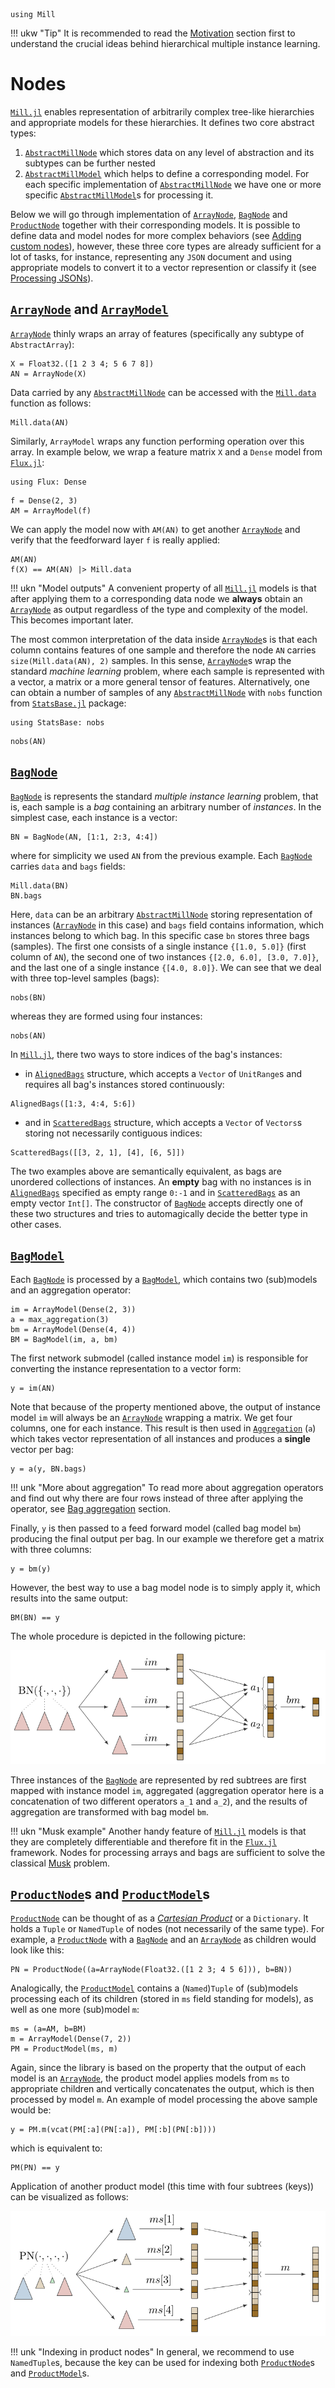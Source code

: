```@setup nodes
using Mill
```

!!! ukw "Tip"
    It is recommended to read the [Motivation](@ref) section first to understand the crucial ideas behind hierarchical multiple instance learning.

# Nodes

[`Mill.jl`](https://github.com/CTUAvastLab/Mill.jl) enables representation of arbitrarily complex tree-like hierarchies and appropriate models for these hierarchies. It defines two core abstract types:

1. [`AbstractMillNode`](@ref) which stores data on any level of abstraction and its subtypes can be further nested
2. [`AbstractMillModel`](@ref) which helps to define a corresponding model. For each specific implementation of [`AbstractMillNode`](@ref) we have one or more specific [`AbstractMillModel`](@ref)s for processing it.

Below we will go through implementation of [`ArrayNode`](@ref), [`BagNode`](@ref) and [`ProductNode`](@ref) together with their corresponding models. It is possible to define data and model nodes for more complex behaviors (see [Adding custom nodes](@ref)), however, these three core types are already sufficient for a lot of tasks, for instance, representing any `JSON` document and using appropriate models to convert it to a vector represention or classify it (see [Processing JSONs](@ref)).

## [`ArrayNode`](@ref) and [`ArrayModel`](@ref)

[`ArrayNode`](@ref) thinly wraps an array of features (specifically any subtype of `AbstractArray`):

```@repl nodes
X = Float32.([1 2 3 4; 5 6 7 8])
AN = ArrayNode(X)
```

Data carried by any [`AbstractMillNode`](@ref) can be accessed with the [`Mill.data`](@ref) function as follows:

```@repl nodes
Mill.data(AN)
```

Similarly, `ArrayModel` wraps any function performing operation over this array. In example below, we wrap a feature matrix `X` and a `Dense` model from [`Flux.jl`](https://fluxml.ai):

```@example nodes
using Flux: Dense
```

```@repl nodes
f = Dense(2, 3)
AM = ArrayModel(f)
```

We can apply the model now with `AM(AN)` to get another [`ArrayNode`](@ref) and verify that the feedforward layer `f` is really applied:

```@repl nodes
AM(AN)
f(X) == AM(AN) |> Mill.data
```

!!! ukn "Model outputs"
    A convenient property of all [`Mill.jl`](https://github.com/CTUAvastLab/Mill.jl) models is that after applying them to a corresponding data node we **always** obtain an [`ArrayNode`](@ref) as output regardless of the type and complexity of the model. This becomes important later.

The most common interpretation of the data inside [`ArrayNode`](@ref)s is that each column contains features of one sample and therefore the node `AN` carries `size(Mill.data(AN), 2)` samples. In this sense, [`ArrayNode`](@ref)s wrap the standard *machine learning* problem, where each sample is represented with a vector, a matrix or a more general tensor of features. Alternatively, one can obtain a number of samples of any [`AbstractMillNode`](@ref) with `nobs` function from [`StatsBase.jl`](https://github.com/JuliaStats/StatsBase.jl) package:

```@example nodes
using StatsBase: nobs
```

```@repl nodes
nobs(AN)
```

## [`BagNode`](@ref)

[`BagNode`](@ref) is represents the standard *multiple instance learning* problem, that is, each sample is a *bag* containing an arbitrary number of *instances*. In the simplest case, each instance is a vector:

```@repl nodes
BN = BagNode(AN, [1:1, 2:3, 4:4])
```

where for simplicity we used `AN` from the previous example. Each [`BagNode`](@ref) carries `data` and `bags` fields:

```@repl nodes
Mill.data(BN)
BN.bags
```

Here, `data` can be an arbitrary [`AbstractMillNode`](@ref) storing representation of instances ([`ArrayNode`](@ref) in this case) and `bags` field contains information, which instances belong to which bag. In this specific case `bn` stores three bags (samples). The first one consists of a single instance `{[1.0, 5.0]}` (first column of `AN`), the second one of two instances `{[2.0, 6.0], [3.0, 7.0]}`, and the last one of a single instance `{[4.0, 8.0]}`. We can see that we deal with three top-level samples (bags):

```@repl nodes
nobs(BN)
```

whereas they are formed using four instances:

```@repl nodes
nobs(AN)
```

In [`Mill.jl`](https://github.com/CTUAvastLab/Mill.jl), there two ways to store indices of the bag's instances:

* in [`AlignedBags`](@ref) structure, which accepts a `Vector` of `UnitRange`s and requires all bag's instances stored continuously:

```@repl nodes
AlignedBags([1:3, 4:4, 5:6])
```

* and in [`ScatteredBags`](@ref) structure, which accepts a `Vector` of `Vectors`s storing not necessarily contiguous indices:

```@repl nodes
ScatteredBags([[3, 2, 1], [4], [6, 5]])
```

The two examples above are semantically equivalent, as bags are unordered collections of instances. An **empty** bag with no instances is in [`AlignedBags`](@ref) specified as empty range `0:-1` and in [`ScatteredBags`](@ref) as an empty vector `Int[]`. The constructor of [`BagNode`](@ref) accepts directly one of these two structures and tries to automagically decide the better type in other cases.

## [`BagModel`](@ref)

Each [`BagNode`](@ref) is processed by a [`BagModel`](@ref), which contains two (sub)models and an aggregation operator:

```@repl nodes
im = ArrayModel(Dense(2, 3))
a = max_aggregation(3)
bm = ArrayModel(Dense(4, 4))
BM = BagModel(im, a, bm)
```

The first network submodel (called instance model `im`) is responsible for converting the instance representation to a vector form:

```@repl nodes
y = im(AN)
```

Note that because of the property mentioned above, the output of instance model `im` will always be an [`ArrayNode`](@ref) wrapping a matrix. We get four columns, one for each instance. This result is then used in [`Aggregation`](@ref) (`a`) which takes vector representation of all instances and produces a **single** vector per bag:

```@repl nodes
y = a(y, BN.bags)
```

!!! unk "More about aggregation"
    To read more about aggregation operators and find out why there are four rows instead of three after applying the operator, see [Bag aggregation](@ref) section.

Finally, `y` is then passed to a feed forward model (called bag model `bm`) producing the final output per bag. In our example we therefore get a matrix with three columns:

```@repl nodes
y = bm(y)
```

However, the best way to use a bag model node is to simply apply it, which results into the same output:

```@repl nodes
BM(BN) == y
```

The whole procedure is depicted in the following picture:

![](../assets/bagmodel.svg)

Three instances of the [`BagNode`](@ref) are represented by red subtrees are first mapped with instance model `im`, aggregated (aggregation operator here is a concatenation of two different operators ``a_1`` and ``a_2``), and the results of aggregation are transformed with bag model `bm`.

!!! ukn "Musk example"
    Another handy feature of [`Mill.jl`](https://github.com/CTUAvastLab/Mill.jl) models is that they are completely differentiable and therefore fit in the [`Flux.jl`](https://fluxml.ai) framework. Nodes for processing arrays and bags are sufficient to solve the classical [Musk](@ref) problem.

## [`ProductNode`](@ref)s and [`ProductModel`](@ref)s

[`ProductNode`](@ref) can be thought of as a [*Cartesian Product*](https://en.wikipedia.org/wiki/Cartesian_product) or a `Dictionary`. It holds a `Tuple` or `NamedTuple` of nodes (not necessarily of the same type). For example, a [`ProductNode`](@ref) with a [`BagNode`](@ref) and an [`ArrayNode`](@ref) as children would look like this:

```@repl nodes
PN = ProductNode((a=ArrayNode(Float32.([1 2 3; 4 5 6])), b=BN))
```

Analogically, the [`ProductModel`](@ref) contains a (`Named`)`Tuple` of (sub)models processing each of its children (stored in `ms` field standing for models), as well as one more (sub)model `m`:

```@repl nodes
ms = (a=AM, b=BM)
m = ArrayModel(Dense(7, 2))
PM = ProductModel(ms, m)
```

Again, since the library is based on the property that the output of each model is an [`ArrayNode`](@ref), the product model applies models from `ms` to appropriate children and vertically concatenates the output, which is then processed by model `m`. An example of model processing the above sample would be:

```@repl nodes
y = PM.m(vcat(PM[:a](PN[:a]), PM[:b](PN[:b])))
```

which is equivalent to:

```@repl nodes
PM(PN) == y
```

Application of another product model (this time with four subtrees (keys)) can be visualized as follows:

![](../assets/productmodel.svg)

!!! unk "Indexing in product nodes"
    In general, we recommend to use `NamedTuple`s, because the key can be used for indexing both [`ProductNode`](@ref)s and [`ProductModel`](@ref)s.
